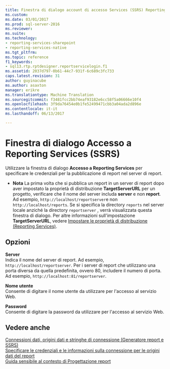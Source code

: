 ```yaml
---
title: Finestra di dialogo account di accesso Services (SSRS) Reporting | Documenti Microsoft
ms.custom: 
ms.date: 03/01/2017
ms.prod: sql-server-2016
ms.reviewer: 
ms.suite: 
ms.technology:
- reporting-services-sharepoint
- reporting-services-native
ms.tgt_pltfrm: 
ms.topic: reference
f1_keywords:
- sql13.rtp.rptdesigner.reportservicelogin.f1
ms.assetid: 2037d797-0b61-44c7-931f-6c689c3fc733
caps.latest.revision: 31
author: guyinacube
ms.author: asaxton
manager: erikre
ms.translationtype: Machine Translation
ms.sourcegitcommit: f3481fcc2bb74eaf93182e6cc58f5a06666e10f4
ms.openlocfilehash: 3f9da76454e0b1fe52499471cbb3a04ada2d896e
ms.contentlocale: it-it
ms.lasthandoff: 06/13/2017

---
```

# <a name="reporting-services-login-dialog-box-ssrs"></a>Finestra di dialogo Accesso a Reporting Services (SSRS)
  Utilizzare la finestra di dialogo **Accesso a Reporting Services** per specificare le credenziali per la pubblicazione di report nel server di report.  
  
-   **Nota** La prima volta che si pubblica un report in un server di report dopo aver impostato la proprietà di distribuzione **TargetServerURL** per un progetto, verificare che il nome del server includa **server** e non **report**. Ad esempio, `http://localhost/reportserver`e non `http://localhost/reports`. Se si specifica la directory `reports` nel server locale anziché la directory `reportserver` , verrà visualizzata questa finestra di dialogo. Per altre informazioni sull'impostazione **TargetServerURL**, vedere [Impostare le proprietà di distribuzione &#40;Reporting Services&#41;](../../reporting-services/tools/set-deployment-properties-reporting-services.md).  
  
## <a name="options"></a>Opzioni  
 **Server**  
 Indica il nome del server di report. Ad esempio, `http://localhost/reportserver`. Per i server di report che utilizzano una porta diversa da quella predefinita, ovvero 80, includere il numero di porta. Ad esempio, `http://localhost:81/reportserver`.  
  
 **Nome utente**  
 Consente di digitare il nome utente da utilizzare per l'accesso al servizio Web.  
  
 **Password**  
 Consente di digitare la password da utilizzare per l'accesso al servizio Web.  
  
## <a name="see-also"></a>Vedere anche  
 [Connessioni dati, origini dati e stringhe di connessione &#40;Generatore report e SSRS&#41;](../../reporting-services/report-data/data-connections-data-sources-and-connection-strings-report-builder-and-ssrs.md)   
 [Specificare le credenziali e le informazioni sulla connessione per le origini dati del report](../../reporting-services/report-data/specify-credential-and-connection-information-for-report-data-sources.md)   
 [Guida sensibile al contesto di Progettazione report](../../reporting-services/tools/report-designer-f1-help.md)  
  
  
